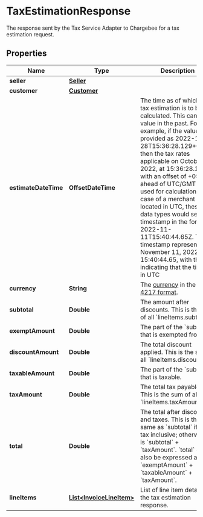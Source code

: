 

# TaxEstimationResponse

The response sent by the Tax Service Adapter to Chargebee for a tax estimation request.

## Properties

| Name | Type | Description | Notes |
|------------ | ------------- | ------------- | -------------|
|**seller** | [**Seller**](Seller.md) |  |  |
|**customer** | [**Customer**](Customer.md) |  |  |
|**estimateDateTime** | **OffsetDateTime** | The time as of which the tax estimation is to be calculated. This can be a value in the past. For example, if the value is provided as 2022-10-28T15:36:28.129+05:30, then the tax rates applicable on October 28, 2022, at 15:36:28.129, with an offset of +05:30 ahead of UTC/GMT are used for calculations. In case of a merchant site located in UTC, these data types would send a timestamp in the format 2022-11-11T15:40:44.65Z. This timestamp represents November 11, 2022, at 15:40:44.65, with the &#39;Z&#39; indicating that the time is in UTC |  |
|**currency** | **String** | The [currency](https://en.wikipedia.org/wiki/Currency) in the [ISO-4217 format](https://www.iso.org/iso-4217-currency-codes.html). |  |
|**subtotal** | **Double** | The amount after discounts. This is the sum of all &#x60;lineItems.subtotal&#x60;. |  |
|**exemptAmount** | **Double** | The part of the &#x60;subtotal&#x60; that is exempted from tax. |  |
|**discountAmount** | **Double** | The total discount applied. This is the sum of all &#x60;lineItems.discount&#x60;. |  |
|**taxableAmount** | **Double** | The part of the &#x60;subtotal&#x60; that is taxable. |  |
|**taxAmount** | **Double** | The total tax payable. This is the sum of all &#x60;lineItems.taxAmount&#x60;. |  |
|**total** | **Double** | The total after discounts and taxes. This is the same as &#x60;subtotal&#x60; if it is tax inclusive; otherwise it is &#x60;subtotal&#x60; + &#x60;taxAmount&#x60;. &#x60;total&#x60; can also be expressed as &#x60;exemptAmount&#x60; + &#x60;taxableAmount&#x60; + &#x60;taxAmount&#x60;. |  |
|**lineItems** | [**List&lt;InvoiceLineItem&gt;**](InvoiceLineItem.md) | List of line item details for the tax estimation response. |  |



